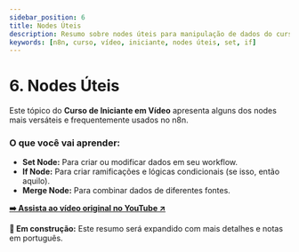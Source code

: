 ```yaml
---
sidebar_position: 6
title: Nodes Úteis
description: Resumo sobre nodes úteis para manipulação de dados do curso de iniciante em vídeo do n8n.
keywords: [n8n, curso, vídeo, iniciante, nodes úteis, set, if]
---
```


# 6. Nodes Úteis

Este tópico do **Curso de Iniciante em Vídeo** apresenta alguns dos nodes mais versáteis e frequentemente usados no n8n.

### O que você vai aprender:
- **Set Node:** Para criar ou modificar dados em seu workflow.
- **If Node:** Para criar ramificações e lógicas condicionais (se isso, então aquilo).
- **Merge Node:** Para combinar dados de diferentes fontes.

**[➡️ Assista ao vídeo original no YouTube ↗](https://www.youtube.com/watch?v=I_7_b0I1I3Y&list=PL8p-62yr-wG4s4s_lq4a4M0S-s_k4iS3q&index=6)**

**🔄 Em construção:** Este resumo será expandido com mais detalhes e notas em português. 
